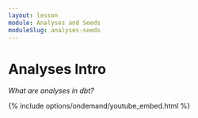 ```yaml
---
layout: lesson
module: Analyses and Seeds
moduleSlug: analyses-seeds
---
```


# Analyses Intro
_What are analyses in dbt?_

{% include options/ondemand/youtube_embed.html %}
